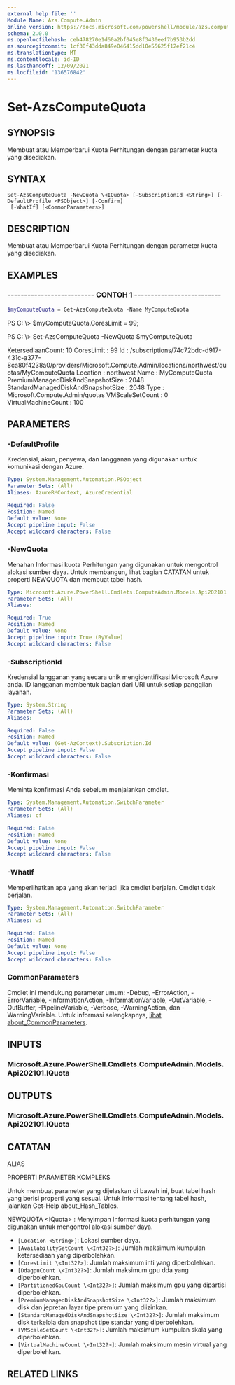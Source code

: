 ```yaml
---
external help file: ''
Module Name: Azs.Compute.Admin
online version: https://docs.microsoft.com/powershell/module/azs.compute.admin/set-azscomputequota
schema: 2.0.0
ms.openlocfilehash: ceb478270e1d60a2bf045e8f3430eef7b953b2dd
ms.sourcegitcommit: 1cf30f43dda849e046415dd10e55625f12ef21c4
ms.translationtype: MT
ms.contentlocale: id-ID
ms.lasthandoff: 12/09/2021
ms.locfileid: "136576842"
---
```

# Set-AzsComputeQuota

## SYNOPSIS
Membuat atau Memperbarui Kuota Perhitungan dengan parameter kuota yang disediakan.

## SYNTAX

```
Set-AzsComputeQuota -NewQuota \<IQuota> [-SubscriptionId <String>] [-DefaultProfile <PSObject>] [-Confirm]
 [-WhatIf] [<CommonParameters>]
```

## DESCRIPTION
Membuat atau Memperbarui Kuota Perhitungan dengan parameter kuota yang disediakan.

## EXAMPLES

### -------------------------- CONTOH 1 --------------------------
```powershell
$myComputeQuota = Get-AzsComputeQuota -Name MyComputeQuota
```

PS C: \\> $myComputeQuota.CoresLimit = 99; 

PS C: \\> Set-AzsComputeQuota -NewQuota $myComputeQuota

KetersediaanCount: 10 CoresLimit : 99 Id : /subscriptions/74c72bdc-d917-431c-a377-8ca80f4238a0/providers/Microsoft.Compute.Admin/locations/northwest/quotas/MyComputeQuota Location : northwest Name : MyComputeQuota PremiumManagedDiskAndSnapshotSize : 2048 StandardManagedDiskAndSnapshotSize : 2048 Type : Microsoft.Compute.Admin/quotas  VMScaleSetCount : 0 VirtualMachineCount : 100

## PARAMETERS

### -DefaultProfile
Kredensial, akun, penyewa, dan langganan yang digunakan untuk komunikasi dengan Azure.

```yaml
Type: System.Management.Automation.PSObject
Parameter Sets: (All)
Aliases: AzureRMContext, AzureCredential

Required: False
Position: Named
Default value: None
Accept pipeline input: False
Accept wildcard characters: False
```

### -NewQuota
Menahan Informasi kuota Perhitungan yang digunakan untuk mengontrol alokasi sumber daya.
Untuk membangun, lihat bagian CATATAN untuk properti NEWQUOTA dan membuat tabel hash.

```yaml
Type: Microsoft.Azure.PowerShell.Cmdlets.ComputeAdmin.Models.Api202101.IQuota
Parameter Sets: (All)
Aliases:

Required: True
Position: Named
Default value: None
Accept pipeline input: True (ByValue)
Accept wildcard characters: False
```

### -SubscriptionId
Kredensial langganan yang secara unik mengidentifikasi Microsoft Azure anda.
ID langganan membentuk bagian dari URI untuk setiap panggilan layanan.

```yaml
Type: System.String
Parameter Sets: (All)
Aliases:

Required: False
Position: Named
Default value: (Get-AzContext).Subscription.Id
Accept pipeline input: False
Accept wildcard characters: False
```

### -Konfirmasi
Meminta konfirmasi Anda sebelum menjalankan cmdlet.

```yaml
Type: System.Management.Automation.SwitchParameter
Parameter Sets: (All)
Aliases: cf

Required: False
Position: Named
Default value: None
Accept pipeline input: False
Accept wildcard characters: False
```

### -WhatIf
Memperlihatkan apa yang akan terjadi jika cmdlet berjalan.
Cmdlet tidak berjalan.

```yaml
Type: System.Management.Automation.SwitchParameter
Parameter Sets: (All)
Aliases: wi

Required: False
Position: Named
Default value: None
Accept pipeline input: False
Accept wildcard characters: False
```

### CommonParameters
Cmdlet ini mendukung parameter umum: -Debug, -ErrorAction, -ErrorVariable, -InformationAction, -InformationVariable, -OutVariable, -OutBuffer, -PipelineVariable, -Verbose, -WarningAction, dan -WarningVariable. Untuk informasi selengkapnya, [lihat about_CommonParameters](http://go.microsoft.com/fwlink/?LinkID=113216).

## INPUTS

### Microsoft.Azure.PowerShell.Cmdlets.ComputeAdmin.Models.Api202101.IQuota

## OUTPUTS

### Microsoft.Azure.PowerShell.Cmdlets.ComputeAdmin.Models.Api202101.IQuota

## CATATAN

ALIAS

PROPERTI PARAMETER KOMPLEKS

Untuk membuat parameter yang dijelaskan di bawah ini, buat tabel hash yang berisi properti yang sesuai. Untuk informasi tentang tabel hash, jalankan Get-Help about_Hash_Tables.


NEWQUOTA \<IQuota> : Menyimpan Informasi kuota perhitungan yang digunakan untuk mengontrol alokasi sumber daya.
  - `[Location <String>]`: Lokasi sumber daya.
  - `[AvailabilitySetCount \<Int32?>]`: Jumlah maksimum kumpulan ketersediaan yang diperbolehkan.
  - `[CoresLimit \<Int32?>]`: Jumlah maksimum inti yang diperbolehkan.
  - `[DdagpuCount \<Int32?>]`: Jumlah maksimum gpu dda yang diperbolehkan.
  - `[PartitionedGpuCount \<Int32?>]`: Jumlah maksimum gpu yang dipartisi diperbolehkan.
  - `[PremiumManagedDiskAndSnapshotSize \<Int32?>]`: Jumlah maksimum disk dan jepretan layar tipe premium yang diizinkan.
  - `[StandardManagedDiskAndSnapshotSize \<Int32?>]`: Jumlah maksimum disk terkelola dan snapshot tipe standar yang diperbolehkan.
  - `[VMScaleSetCount \<Int32?>]`: Jumlah maksimum kumpulan skala yang diperbolehkan.
  - `[VirtualMachineCount \<Int32?>]`: Jumlah maksimum mesin virtual yang diperbolehkan.

## RELATED LINKS

